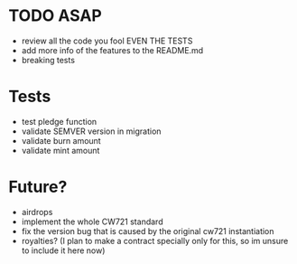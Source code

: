 # TODO ASAP
* review all the code you fool EVEN THE TESTS
* add more info of the features to the README.md
* breaking tests

# Tests
* test pledge function
* validate SEMVER version in migration
* validate burn amount
* validate mint amount

# Future?
* airdrops
* implement the whole CW721 standard
* fix the version bug that is caused by the original cw721 instantiation
* royalties? (I plan to make a contract specially only for this, so im unsure to include it here now)
